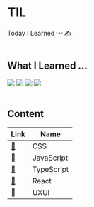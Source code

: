 # TIL
Today I Learned 〰️ ✍️ 
<br/><br/>

## What I Learned ...
<img src="https://img.shields.io/badge/CSS3-96BAFF?style=flat-square&logo=css3&logoColor=white"/> <img src="https://img.shields.io/badge/JavaScript-FFC947?style=flat-square&logo=JavaScript&logoColor=white"/>
<img src="https://img.shields.io/badge/TypeScript-125D98?style=flat-square&logo=TypeScript&logoColor=white"/>
<img src="https://img.shields.io/badge/React-A2DBFA?style=flat-square&logo=React&logoColor=white"/>
<br/><br/>

## Content
Link  | Name
|---|---|
[🎨](./Css/index.md)        | CSS
[💛](./JavaScript/index.md) | JavaScript
[💙](./TypeScript/index.md) | TypeScript
[🐬](./React/index.md)      | React
[👀](./UIUX/index.md)       | UXUI
